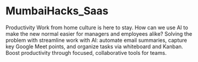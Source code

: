 # MumbaiHacks_Saas
Productivity
Work from home culture is here to stay. How can we use AI to make the new normal easier for managers and employees alike?
Solving the problem  with streamline work with AI: automate email summaries, capture key Google Meet points, and organize tasks via whiteboard and Kanban. Boost productivity through focused, collaborative tools for teams.
